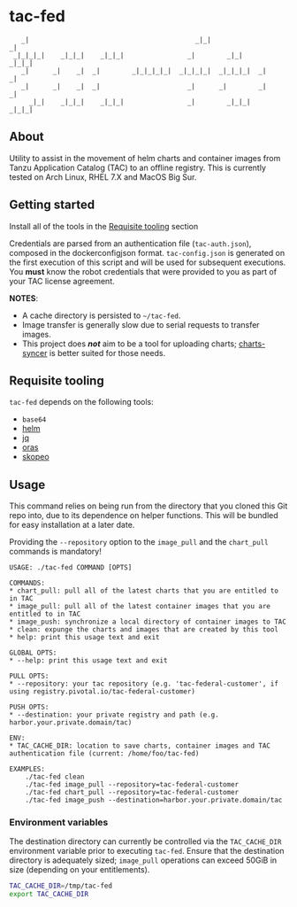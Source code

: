 # tac-fed
```brainfuck
   _|                                          _|_|                  _|
 _|_|_|_|    _|_|_|    _|_|_|                _|        _|_|      _|_|_|
   _|      _|    _|  _|        _|_|_|_|_|  _|_|_|_|  _|_|_|_|  _|    _|
   _|      _|    _|  _|                      _|      _|        _|    _|
     _|_|    _|_|_|    _|_|_|                _|        _|_|_|    _|_|_|
```
## About
Utility to assist in the movement of helm charts and container images from Tanzu Application Catalog (TAC) to an offline registry. This is currently tested on Arch Linux, RHEL 7.X and MacOS Big Sur.
## Getting started
Install all of the tools in the [Requisite tooling](#requisite-tooling) section

Credentials are parsed from an authentication file (`tac-auth.json`), composed in the dockerconfigjson format. `tac-config.json` is generated on the first execution of this script and will be used for subsequent executions. You **must** know the robot credentials that were provided to you as part of your TAC license agreement.

**NOTES**:
* A cache directory is persisted to `~/tac-fed`.
* Image transfer is generally slow due to serial requests to transfer images.
* This project does **_not_** aim to be a tool for uploading charts; [charts-syncer](https://github.com/bitnami-labs/charts-syncer) is better suited for those needs.

## Requisite tooling
`tac-fed` depends on the following tools:
* `base64`
* [helm](https://helm.sh/)
* [jq](https://stedolan.github.io/jq/)
* [oras](https://github.com/oras-project/oras)
* [skopeo](https://github.com/containers/skopeo)

## Usage
This command relies on being run from the directory that you cloned this Git repo into, due to its dependence on helper functions. This will be bundled for easy installation at a later date.

Providing the `--repository` option to the `image_pull` and the `chart_pull` commands is mandatory!

```console
USAGE: ./tac-fed COMMAND [OPTS]

COMMANDS:
* chart_pull: pull all of the latest charts that you are entitled to in TAC
* image_pull: pull all of the latest container images that you are entitled to in TAC
* image_push: synchronize a local directory of container images to TAC
* clean: expunge the charts and images that are created by this tool
* help: print this usage text and exit

GLOBAL OPTS:
* --help: print this usage text and exit

PULL OPTS:
* --repository: your tac repository (e.g. 'tac-federal-customer', if using registry.pivotal.io/tac-federal-customer)

PUSH OPTS:
* --destination: your private registry and path (e.g. harbor.your.private.domain/tac)

ENV:
* TAC_CACHE_DIR: location to save charts, container images and TAC authentication file (current: /home/foo/tac-fed)

EXAMPLES:
    ./tac-fed clean
    ./tac-fed image_pull --repository=tac-federal-customer
    ./tac-fed chart_pull --repository=tac-federal-customer
    ./tac-fed image_push --destination=harbor.your.private.domain/tac
```

### Environment variables
The destination directory can currently be controlled via the `TAC_CACHE_DIR` environment variable prior to executing `tac-fed`. Ensure that the destination directory is adequately sized; `image_pull` operations can exceed 50GiB in size (depending on your entitlements).

```bash
TAC_CACHE_DIR=/tmp/tac-fed
export TAC_CACHE_DIR
```